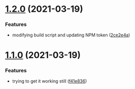 # [1.2.0](https://github.com/kevinkhill/gitregator/compare/v1.1.0...v1.2.0) (2021-03-19)


### Features

* modifying build script and updating NPM token ([2ce2e4a](https://github.com/kevinkhill/gitregator/commit/2ce2e4a4927086fd0962d562d58f5c8dd4cbdebb))

# [1.1.0](https://github.com/kevinkhill/gitregator/compare/v1.0.1...v1.1.0) (2021-03-19)


### Features

* trying to get it working still ([f41e836](https://github.com/kevinkhill/gitregator/commit/f41e836f270129854be8ae74d78bb2ae340f31f2))
